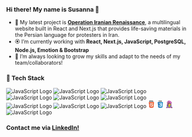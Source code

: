 ### Hi there! My name is Susanna 👋

- 🚀 My latest project is **[Operation Iranian Renaissance](https://github.com/susanna-mc/opirren)**, a multilingual website built in React and Next.js that provides life-saving materials in the Persian language for protesters in Iran.
- 🏵️ I’m currently working with **React, Next.js, JavaScript, PostgreSQL, Node.js, Emotion & Bootstrap**
- 📖 I’m always looking to grow my skills and adapt to the needs of my team/collaborators!

### 🧰 Tech Stack
<img src="https://raw.githubusercontent.com/get-icon/geticon/master/icons/react.svg" alt="JavaScript Logo" width="20" height="20"/> <img src="https://raw.githubusercontent.com/get-icon/geticon/master/icons/javascript.svg" alt="JavaScript Logo" width="20" height="20"/> <img src="https://raw.githubusercontent.com/get-icon/geticon/master/icons/typescript-icon.svg" alt="JavaScript Logo" width="20" height="20"/> <img src="https://raw.githubusercontent.com/get-icon/geticon/master/icons/nextjs-icon.svg" alt="JavaScript Logo" width="20" height="20"/> <img src="https://raw.githubusercontent.com/get-icon/geticon/master/icons/postgresql.svg" alt="JavaScript Logo" width="20" height="20"/> <img src="https://raw.githubusercontent.com/get-icon/geticon/master/icons/bootstrap.svg" alt="JavaScript Logo" width="20" height="20"/> <img src="https://raw.githubusercontent.com/get-icon/geticon/master/icons/nodejs-icon.svg" alt="JavaScript Logo" width="20" height="20"/> <img src="https://raw.githubusercontent.com/get-icon/geticon/master/icons/visual-studio-code.svg" alt="JavaScript Logo" width="20" height="20"/> <img src="https://camo.githubusercontent.com/ed93c2b000a76ceaad1503e7eb9356591b885227e82a36a005b9d3498b303ba5/68747470733a2f2f7777772e766563746f726c6f676f2e7a6f6e652f6c6f676f732f6669676d612f6669676d612d69636f6e2e737667" alt="JavaScript Logo" width="20" height="20"/> <img src="https://raw.githubusercontent.com/devicons/devicon/master/icons/html5/html5-original-wordmark.svg" alt="JavaScript Logo" width="20" height="20"/> <img src="https://raw.githubusercontent.com/devicons/devicon/master/icons/css3/css3-original-wordmark.svg" alt="JavaScript Logo" width="20" height="20"/> <img src="https://raw.githubusercontent.com/emotion-js/emotion/main/emotion.png" width="20" height="20"/> <img src="https://4042378089-files.gitbook.io/~/files/v0/b/gitbook-legacy-files/o/spaces%2F-L9iS6WpW81N7RGRTQ-K%2Favatar.png?generation=1523345851027218&alt=media" alt="JavaScript Logo" width="20" height="20"/> 








### Contact me via [LinkedIn!](https://www.linkedin.com/in/susanna-m-2667a7172/)
